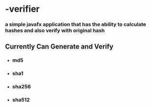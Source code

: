 # -verifier
<h3> a simple javafx application that has the ability to calculate hashes and also verify with original hash </h3>
<h2>Currently Can Generate and Verify</h2>
<ul>
<li><h3>md5</h3></li>
<li><h3>sha1</h3></li>
<li><h3>sha256</h3></li>
<li><h3>sha512</h3></li>
</ul>
